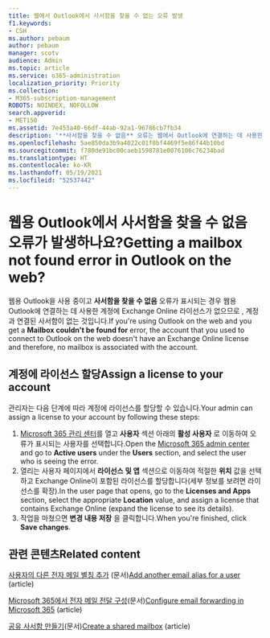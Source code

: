 ```yaml
---
title: 웹에서 Outlook에서 사서함을 찾을 수 없는 오류 발생
f1.keywords:
- CSH
ms.author: pebaum
author: pebaum
manager: scotv
audience: Admin
ms.topic: article
ms.service: o365-administration
localization_priority: Priority
ms.collection:
- M365-subscription-management
ROBOTS: NOINDEX, NOFOLLOW
search.appverid:
- MET150
ms.assetid: 7e453a40-66df-44ab-92a1-96786cb7fb34
description: '**사서함을 찾을 수 없음** 오류는 웹에서 Outlook에 연결하는 데 사용한 계정에 Exchange Online 라이선스가 없음을 의미합니다.'
ms.openlocfilehash: 5ae850da3b9a4022c01f8bf4469f5e86f44b10bd
ms.sourcegitcommit: f780de91bc00caeb1598781e0076106c76234bad
ms.translationtype: HT
ms.contentlocale: ko-KR
ms.lasthandoff: 05/19/2021
ms.locfileid: "52537442"
---
```

# <a name="getting-a-mailbox-not-found-error-in-outlook-on-the-web"></a><span data-ttu-id="7dff8-103">웹용 Outlook에서 사서함을 찾을 수 없음 오류가 발생하나요?</span><span class="sxs-lookup"><span data-stu-id="7dff8-103">Getting a mailbox not found error in Outlook on the web?</span></span>

<span data-ttu-id="7dff8-104">웹용 Outlook을 사용 중이고 **사서함을 찾을 수 없음** 오류가 표시되는 경우 웹용 Outlook에 연결하는 데 사용한 계정에 Exchange Online 라이선스가 없으므로 , 계정과 연결된 사서함이 없는 것입니다.</span><span class="sxs-lookup"><span data-stu-id="7dff8-104">If you're using Outlook on the web and you get a  **Mailbox couldn't be found for**  error, the account that you used to connect to Outlook on the web doesn't have an Exchange Online license and therefore, no mailbox is associated with the account.</span></span> 

## <a name="assign-a-license-to-your-account"></a><span data-ttu-id="7dff8-105">계정에 라이선스 할당</span><span class="sxs-lookup"><span data-stu-id="7dff8-105">Assign a license to your account</span></span>

<span data-ttu-id="7dff8-106">관리자는 다음 단계에 따라 계정에 라이선스를 할당할 수 있습니다.</span><span class="sxs-lookup"><span data-stu-id="7dff8-106">Your admin can assign a license to your account by following these steps:</span></span>

1. <span data-ttu-id="7dff8-107">[Microsoft 365 관리 센터](https://portal.office.com/adminportal/home#/homepage)를 열고 **사용자** 섹션 아래의 **활성 사용자** 로 이동하여 오류가 표시되는 사용자를 선택합니다.</span><span class="sxs-lookup"><span data-stu-id="7dff8-107">Open the  [Microsoft 365 admin center](https://portal.office.com/adminportal/home#/homepage)  and go to  **Active users**  under the  **Users**  section, and select the user who is seeing the error.</span></span>
1. <span data-ttu-id="7dff8-108">열리는 사용자 페이지에서 **라이선스 및 앱** 섹션으로 이동하여 적절한 **위치** 값을 선택하고 Exchange Online이 포함된 라이선스를 할당합니다(세부 정보를 보려면 라이선스를 확장).</span><span class="sxs-lookup"><span data-stu-id="7dff8-108">In the user page that opens, go to the  **Licenses and Apps**  section, select the appropriate  **Location**  value, and assign a license that contains Exchange Online (expand the license to see its details).</span></span> 
1. <span data-ttu-id="7dff8-109">작업을 마쳤으면 **변경 내용 저장** 을 클릭합니다.</span><span class="sxs-lookup"><span data-stu-id="7dff8-109">When you're finished, click  **Save changes**.</span></span>

## <a name="related-content"></a><span data-ttu-id="7dff8-110">관련 콘텐츠</span><span class="sxs-lookup"><span data-stu-id="7dff8-110">Related content</span></span>

<span data-ttu-id="7dff8-111">[사용자의 다른 전자 메일 별칭 추가](../email/add-another-email-alias-for-a-user.md) (문서)</span><span class="sxs-lookup"><span data-stu-id="7dff8-111">[Add another email alias for a user](../email/add-another-email-alias-for-a-user.md) (article)</span></span>

<span data-ttu-id="7dff8-112">[Microsoft 365에서 전자 메일 전달 구성](../email/configure-email-forwarding.md)(문서)</span><span class="sxs-lookup"><span data-stu-id="7dff8-112">[Configure email forwarding in Microsoft 365](../email/configure-email-forwarding.md) (article)</span></span>

<span data-ttu-id="7dff8-113">[공유 사서함 만들기](../email/create-a-shared-mailbox.md)(문서)</span><span class="sxs-lookup"><span data-stu-id="7dff8-113">[Create a shared mailbox](../email/create-a-shared-mailbox.md) (article)</span></span>